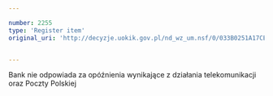 ```yaml
---

number: 2255
type: 'Register item'
original_uri: 'http://decyzje.uokik.gov.pl/nd_wz_um.nsf/0/033B0251A17CE2E7C125786F0039D052?OpenDocument'


---
```


Bank nie odpowiada za opóźnienia wynikające z działania telekomunikacji oraz Poczty Polskiej
